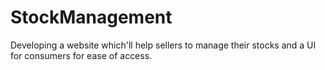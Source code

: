 # StockManagement
Developing a website which'll help sellers to manage their stocks and a UI for consumers for ease of access. 
